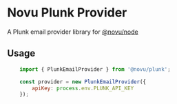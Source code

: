 # Novu Plunk Provider

A Plunk email provider library for [@novu/node](https://github.com/novuhq/novu)

## Usage

```javascript
    import { PlunkEmailProvider } from '@novu/plunk';

    const provider = new PlunkEmailProvider({
        apiKey: process.env.PLUNK_API_KEY
    });
```

